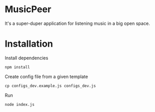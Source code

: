 # MusicPeer

It's a super-duper application for listening music in a big open space.

# Installation

Install dependencies

    npm install

Create config file from a given template

    cp configs_dev.example.js configs_dev.js

Run

    node index.js

